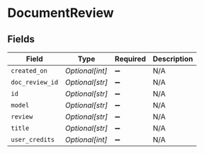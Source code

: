 # DocumentReview


## Fields

| Field              | Type               | Required           | Description        |
| ------------------ | ------------------ | ------------------ | ------------------ |
| `created_on`       | *Optional[int]*    | :heavy_minus_sign: | N/A                |
| `doc_review_id`    | *Optional[str]*    | :heavy_minus_sign: | N/A                |
| `id`               | *Optional[str]*    | :heavy_minus_sign: | N/A                |
| `model`            | *Optional[str]*    | :heavy_minus_sign: | N/A                |
| `review`           | *Optional[str]*    | :heavy_minus_sign: | N/A                |
| `title`            | *Optional[str]*    | :heavy_minus_sign: | N/A                |
| `user_credits`     | *Optional[int]*    | :heavy_minus_sign: | N/A                |